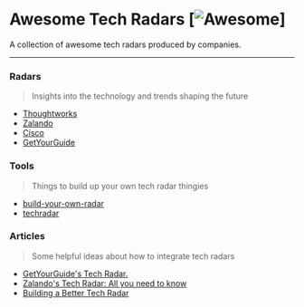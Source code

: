 # **Awesome Tech Radars** [![Awesome](https://cdn.rawgit.com/sindresorhus/awesome/d7305f38d29fed78fa85652e3a63e154dd8e8829/media/badge.svg)] 

A collection of awesome tech radars produced by companies.

---
### Radars
> Insights into the technology and trends shaping the future

* [Thoughtworks](https://www.thoughtworks.com/radar)
* [Zalando](http://zalando.github.io/tech-radar/)
* [Cisco](http://research.cisco.com/techradar)
* [GetYourGuide](https://techradar.getyourguide.com/)

### Tools
> Things to build up your own tech radar thingies

* [build-your-own-radar](https://github.com/thoughtworks/build-your-own-radar)
* [techradar](https://github.com/atlassian/techradar)

### Articles
> Some helpful ideas about how to integrate tech radars

* [GetYourGuide's Tech Radar.](https://inside.getyourguide.com/blog/2017/11/3/getyourguides-tech-radar)
* [Zalando's Tech Radar: All you need to know](https://jobs.zalando.com/tech/blog/zalando-tech-radar/?gh_src=4n3gxh1)
* [Building a Better Tech Radar](https://jobs.zalando.com/tech/blog/building-tech-radar/?gh_src=4n3gxh1)
